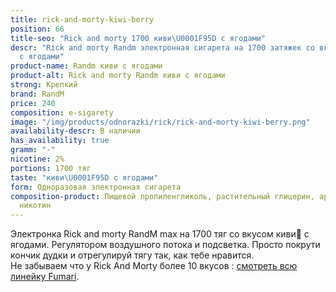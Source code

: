 ```yaml
---
title: rick-and-morty-kiwi-berry
position: 66
title-seo: "Rick and morty 1700 киви\U0001F95D с ягодами"
descr: "Rick and morty Randm электронная сигарета на 1700 затяжек со вкусом киви\U0001F95D
  с ягодами"
product-name: Randm киви с ягодами
product-alt: Rick and morty Randm киви с ягодами
strong: Крепкий
brand: RandM
price: 240
composition: e-sigarety
image: "/img/products/odnorazki/rick/rick-and-morty-kiwi-berry.png"
availability-descr: В наличии
has_availability: true
gramm: "-"
nicotine: 2%
portions: 1700 тяг
taste: "киви\U0001F95D с ягодами"
form: Одноразовая электронная сигарета
composition-product: Пищевой пропиленгликоль, растительный глицерин, ароматизатор,
  никотин
---
```


Электронка Rick and morty ️RandM max на 1700 тяг со вкусом киви🥝 с ягодами. Регулятором воздушного потока и подсветка. Просто покрути кончик дудки и отрегулируй тягу так, как тебе нравится.<br>
Не забываем что у Rick And Morty более 10 вкусов : [смотреть всю линейку Fumari](/pods-rick-and-morty).